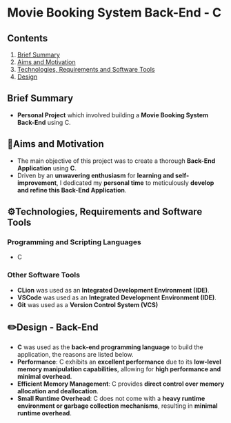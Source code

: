 # Movie Booking System Back-End - C
## Contents
1. [ Brief Summary ](#summary)
2. [ Aims and Motivation ](#aims)
3. [ Technologies, Requirements and Software Tools ](#tech)
4. [ Design ](#design)

<a name="summary"></a>
## Brief Summary
- **Personal Project** which involved building a **Movie Booking System Back-End** using C.

<a name="aims"></a>
## 🎯Aims and Motivation
- The main objective of this project was to create a thorough **Back-End Application** using **C**.
- Driven by an **unwavering enthusiasm** for **learning and self-improvement**, I dedicated my **personal time** to meticulously **develop and refine this Back-End Application**.
<a name="tech"></a>
## ⚙️Technologies, Requirements and Software Tools
### Programming and Scripting Languages
- C
### Other Software Tools
- **CLion** was used as an **Integrated Development Environment (IDE)**.
- **VSCode** was used as an **Integrated Development Environment (IDE)**.
- **Git** was used as a **Version Control System (VCS)**
<a name="design"></a>
## ✏️Design - Back-End
- **C** was used as the **back-end programming language** to build the application, the reasons are listed below.
- **Performance**: C exhibits an **excellent performance** due to its **low-level memory manipulation capabilities**, allowing for **high performance and minimal overhead**.
- **Efficient Memory Management**: C provides **direct control over memory allocation and deallocation**.
- **Small Runtime Overhead**: C does not come with a **heavy runtime environment or garbage collection mechanisms**, resulting in **minimal runtime overhead**.
